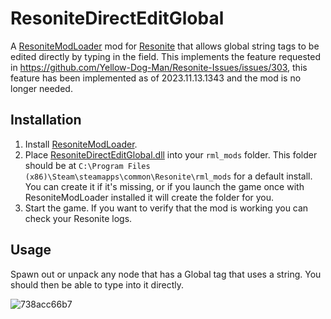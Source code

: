 # ResoniteDirectEditGlobal
A [ResoniteModLoader](https://github.com/resonite-modding-group/ResoniteModLoader) mod for [Resonite](https://resonite.com/) that allows global string tags to be edited directly by typing in the field.
This implements the feature requested in https://github.com/Yellow-Dog-Man/Resonite-Issues/issues/303, this feature has been implemented as of 2023.11.13.1343 and the mod is no longer needed.

## Installation
1. Install [ResoniteModLoader](https://github.com/resonite-modding-group/ResoniteModLoader).
2. Place [ResoniteDirectEditGlobal.dll](https://github.com/XDelta/ResoniteDirectEditGlobal/releases/latest/download/ResoniteDirectEditGlobal.dll) into your `rml_mods` folder. This folder should be at `C:\Program Files (x86)\Steam\steamapps\common\Resonite\rml_mods` for a default install. You can create it if it's missing, or if you launch the game once with ResoniteModLoader installed it will create the folder for you.
3. Start the game. If you want to verify that the mod is working you can check your Resonite logs.

## Usage
Spawn out or unpack any node that has a Global tag that uses a string. You should then be able to type into it directly.

![738acc66b7](https://github.com/XDelta/ResoniteDirectEditGlobal/assets/7883807/d8a2f655-4a32-4dca-82c9-23d9310cabab)
